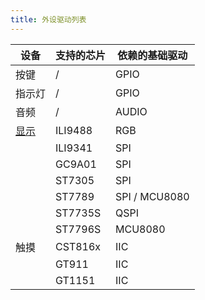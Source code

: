 ```yaml
---
title: 外设驱动列表
---
```


| 设备   | 支持的芯片 | 依赖的基础驱动 |
| ------ | ---------- | ------------------ |
| 按键   | /          | GPIO               |
| 指示灯 | /          | GPIO               |
| 音频   | /          | AUDIO              |
| [显示](../peripheral/display.md)   | ILI9488    | RGB                |
|        | ILI9341    | SPI                |
|        | GC9A01     | SPI                |
|        | ST7305     | SPI                |
|        | ST7789     | SPI / MCU8080      |
|        | ST7735S    | QSPI               |
|        | ST7796S    | MCU8080            |
| 触摸   | CST816x    | IIC                |
|        | GT911      | IIC                |
|        | GT1151     | IIC                |


